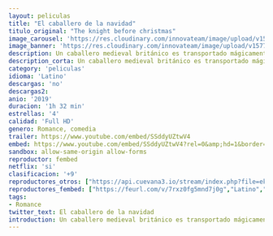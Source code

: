 ```yaml
---
layout: peliculas
title: "El caballero de la navidad"
titulo_original: "The knight before christmas"
image_carousel: 'https://res.cloudinary.com/innovateam/image/upload/v1577302618/caballero-min_iogonq.jpg'
image_banner: 'https://res.cloudinary.com/innovateam/image/upload/v1577302620/AAAABbqpY7ELk7hoVwbESmF8snPaC3cFt46k7bKnBx0vXFF7SLJFP8LAEyDrEP6gAwy1LhTa-JrmRug2u4hsB-GVsJ7EpxMx-min_fgartc.jpg'
description: Un caballero medieval británico es transportado mágicamente al presente, donde se enamora perdidamente de una profesora de ciencias que ha perdido la esperanza en el amor.
description_corta: Un caballero medieval británico es transportado mágicamente al presente, donde se enamora perdidamente de una profesora de ciencias que ha perdido la esperanza en el amor.
category: 'peliculas'
idioma: 'Latino'
descargas: 'no'
descargas2:
anio: '2019'
duracion: '1h 32 min'
estrellas: '4'
calidad: 'Full HD'
genero: Romance, comedia
trailer: https://www.youtube.com/embed/SSddyUZtwV4
embed: https://www.youtube.com/embed/SSddyUZtwV4?rel=0&amp;hd=1&border=0&wmode=opaque&enablejsapi=1&modestbranding=1&controls=1&showinfo=1
sandbox: allow-same-origin allow-forms
reproductor: fembed
netflix: 'si'
clasificacion: '+9'
reproductores_otros: ["https://api.cuevana3.io/stream/index.php?file=ek5lbm9xYWNrS0xYMTZLa2xNbkdvY3ZTb3BtZng4TGp6ZFpobGFMUGtOalJ5S1dUbjhhTzJOTFhuS2FzajVPcG1acGthV0hEMGVQWDA2S21ZY1hRNEpQWHAyTmprcGVqbEp4bmtYK2p0ZEtzcDJHZm81YUU2Y1hQbkphaXBzYm15TWh0WTJpYWs2V1hsMmhuYUE9PQ","Latino","https://gdriveplayer.me/embed2.php?link=FOLlSvxIh2GAPGCw4B5T0gCNe8u0NIvrhVrrf2EmcUImjI1zk%252Fb2i%252Bdbk431BlwEFt6aam8c%252F0%252BW0nFqmcB4jTNiC5qMgb4xRo4WGnzmkl5zgTc1VPlHpCoeBuImQWdnJPuFI%252B5AHWyh6JzZkTxsRXTwI85SswliD2dU%252F5txOJAl53sB%252FMbDwYXDo8BHc%252B9fC0Lzo2hVVktJtpvq77qxY3","Latino","https://gdriveplayer.me/embed2.php?link=tq%252Fb2bU3f3Rr6zOu7gCibA9zKDlOj0qP1%252BBTYsYbvrLVwU82Kz0Mp0jIKTJXDAxp3HpRO9XN%252Bh%252BCqmu2YTaz4QhOqp1ykalSNpdeSzqvvrTltkPpnFScaZnjL3POgVlWKcytLv8EscWiYBKO8d18q%252B3or4tO2rZ8QnbT0Dzprd1M9BqsnlAAL6povXh2ROdUVKVgRWwBQTw5RaJrZUHTed","Latino","https://mstream.website/eyordasobztt","Latino"]
reproductores_fembed: ["https://feurl.com/v/7rxz0fg5mnd7j0g","Latino","https://feurl.com/v/xw681i5m02ygkz7","Latino"]
tags:
- Romance
twitter_text: El caballero de la navidad
introduction: Un caballero medieval británico es transportado mágicamente al presente, donde se enamora perdidamente de una profesora de ciencias que ha perdido la esperanza en el amor.
---
```













